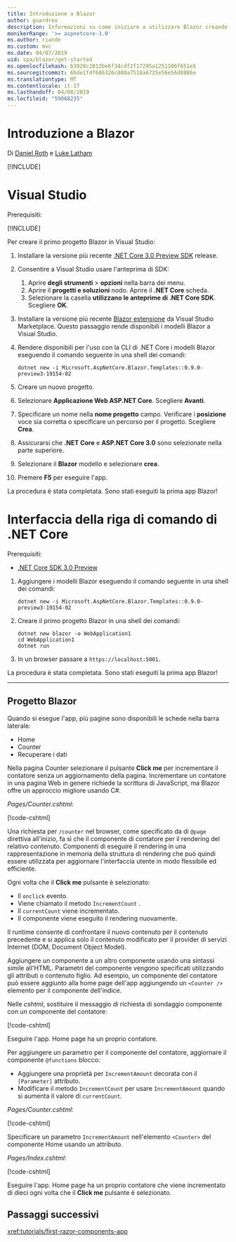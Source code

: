 ```yaml
---
title: Introduzione a Blazor
author: guardrex
description: Informazioni su come iniziare a utilizzare Blazor creando e modificando un progetto Blazor.
monikerRange: '>= aspnetcore-3.0'
ms.author: riande
ms.custom: mvc
ms.date: 04/07/2019
uid: spa/blazor/get-started
ms.openlocfilehash: b3928c2812be6f34cdf2f17295a1251106f651e5
ms.sourcegitcommit: 6bde1fdf686326c080a7518a6725e56e56d8886e
ms.translationtype: MT
ms.contentlocale: it-IT
ms.lasthandoff: 04/08/2019
ms.locfileid: "59068235"
---
```

# <a name="get-started-with-blazor"></a>Introduzione a Blazor

Di [Daniel Roth](https://github.com/danroth27) e [Luke Latham](https://github.com/guardrex)

[!INCLUDE[](~/includes/razor-components-preview-notice.md)]

# [<a name="visual-studio"></a>Visual Studio](#tab/visual-studio)

Prerequisiti:

[!INCLUDE[](~/includes/net-core-prereqs-vs-3.0.md)]

Per creare il primo progetto Blazor in Visual Studio:

1. Installare la versione più recente [.NET Core 3.0 Preview SDK](https://dotnet.microsoft.com/download/dotnet-core/3.0) release.
1. Consentire a Visual Studio usare l'anteprima di SDK:
   1. Aprire **degli strumenti** > **opzioni** nella barra dei menu.
   1. Aprire il **progetti e soluzioni** nodo. Aprire il **.NET Core** scheda.
   1. Selezionare la casella **utilizzano le anteprime di .NET Core SDK**. Scegliere **OK**.
1. Installare la versione più recente [Blazor estensione](https://go.microsoft.com/fwlink/?linkid=870389) da Visual Studio Marketplace. Questo passaggio rende disponibili i modelli Blazor a Visual Studio.
1. Rendere disponibili per l'uso con la CLI di .NET Core i modelli Blazor eseguendo il comando seguente in una shell dei comandi:

   ```console
   dotnet new -i Microsoft.AspNetCore.Blazor.Templates::0.9.0-preview3-19154-02
   ```
1. Creare un nuovo progetto.
1. Selezionare **Applicazione Web ASP.NET Core**. Scegliere **Avanti**.
1. Specificare un nome nella **nome progetto** campo. Verificare i **posizione** voce sia corretta o specificare un percorso per il progetto. Scegliere **Crea**.
1. Assicurarsi che **.NET Core** e **ASP.NET Core 3.0** sono selezionate nella parte superiore.
1. Selezionare il **Blazor** modello e selezionare **crea**.
1. Premere **F5** per eseguire l'app.

La procedura è stata completata. Sono stati eseguiti la prima app Blazor!

<!--

# [Visual Studio Code](#tab/visual-studio-code)

Prerequisites:

[!INCLUDE[](~/includes/net-core-prereqs-vsc-3.0.md)]

To create your first Blazor project in Visual Studio Code:

1. Execute the following command in a command shell:

   ```console
   dotnet new blazor -o WebApplication1
   ```

1. Open the *WebApplication1* folder in Visual Studio Code.

1. Visual Studio code offers to create assets to build and debug the app, which includes the *tasks.json* and *launch.json* files. Select **Yes** to add the assets.

1. Execute the app using the Visual Studio Code debugger.

1. In a browser, navigate to `https://localhost:5001`.

Congratulations! You just ran your first Blazor app!

# [Visual Studio for Mac](#tab/visual-studio-mac)

.NET Core 3.0 will be supported with Visual Studio for Mac version 8.0 or later. Visual Studio for Mac version 8.0 Preview isn't available at this time.

Use the [.NET Core CLI version of this topic](xref:razor-components/get-started?tabs=netcore-cli) on macOS.

[!INCLUDE[](~/includes/net-core-prereqs-mac-3.0.md)]

To create your first project Blazor project in Visual Studio for Mac:

1. Select **File** > **New Solution** or **New Project**.
1. In the sidebar, select **.NET Core** > **App**.
1. Select **Blazor** and select **Next**.
1. The **Target Framework** defaults to **.NET Core 3.0**. Select **Next**.
1. In the **Project Name** field, enter `WebApplication1`. Select **Create**.
1. Select **Run** > **Run Without Debugging** to run the app *without the debugger*. Running with the debugger isn't supported at this time.

Congratulations! You just ran your first Blazor app!
-->

# [<a name="net-core-cli"></a>Interfaccia della riga di comando di .NET Core](#tab/netcore-cli/)

Prerequisiti:

* [.NET Core SDK 3.0 Preview](https://dotnet.microsoft.com/download/dotnet-core/3.0)

1. Aggiungere i modelli Blazor eseguendo il comando seguente in una shell dei comandi:

   ```console
   dotnet new -i Microsoft.AspNetCore.Blazor.Templates::0.9.0-preview3-19154-02
   ```

1. Creare il primo progetto Blazor in una shell dei comandi:

   ```console
   dotnet new blazor -o WebApplication1
   cd WebApplication1
   dotnet run
   ```

1. In un browser passare a `https://localhost:5001`.

La procedura è stata completata. Sono stati eseguiti la prima app Blazor!

---

## <a name="blazor-project"></a>Progetto Blazor

Quando si esegue l'app, più pagine sono disponibili le schede nella barra laterale:

* Home
* Counter
* Recuperare i dati

Nella pagina Counter selezionare il pulsante **Click me** per incrementare il contatore senza un aggiornamento della pagina. Incrementare un contatore in una pagina Web in genere richiede la scrittura di JavaScript, ma Blazor offre un approccio migliore usando C#.

*Pages/Counter.cshtml*:

[!code-cshtml[](get-started/samples_snapshot/3.x/Counter1.cshtml)]

Una richiesta per `/counter` nel browser, come specificato da di `@page` direttiva all'inizio, fa sì che il componente di contatore per il rendering del relativo contenuto. Componenti di eseguire il rendering in una rappresentazione in memoria della struttura di rendering che può quindi essere utilizzata per aggiornare l'interfaccia utente in modo flessibile ed efficiente.

Ogni volta che il **Click me** pulsante è selezionato:

* Il `onclick` evento.
* Viene chiamato il metodo `IncrementCount` .
* Il `currentCount` viene incrementato.
* Il componente viene eseguito il rendering nuovamente.

Il runtime consente di confrontare il nuovo contenuto per il contenuto precedente e si applica solo il contenuto modificato per il provider di servizi Internet (DOM, Document Object Model).

Aggiungere un componente a un altro componente usando una sintassi simile all'HTML. Parametri del componente vengono specificati utilizzando gli attributi o contenuto figlio. Ad esempio, un componente del contatore può essere aggiunto alla home page dell'app aggiungendo un `<Counter />` elemento per il componente dell'indice.

Nelle *cshtml*, sostituire il messaggio di richiesta di sondaggio componente con un componente del contatore:

[!code-cshtml[](get-started/samples_snapshot/3.x/Index1.cshtml?highlight=7)]

Eseguire l'app. Home page ha un proprio contatore.

Per aggiungere un parametro per il componente del contatore, aggiornare il componente `@functions` blocco:

* Aggiungere una proprietà per `IncrementAmount` decorata con il `[Parameter]` attributo.
* Modificare il metodo `IncrementCount` per usare `IncrementAmount` quando si aumenta il valore di `currentCount`.

*Pages/Counter.cshtml*:

[!code-cshtml[](get-started/samples_snapshot/3.x/Counter2.cshtml?highlight=4,8)]

Specificare un parametro `IncrementAmount` nell'elemento `<Counter>` del componente Home usando un attributo.

*Pages/Index.cshtml*:

[!code-cshtml[](get-started/samples_snapshot/3.x/Index2.cshtml)]

Eseguire l'app. Home page ha un proprio contatore che viene incrementato di dieci ogni volta che il **Click me** pulsante è selezionato.

## <a name="next-steps"></a>Passaggi successivi

<xref:tutorials/first-razor-components-app>
